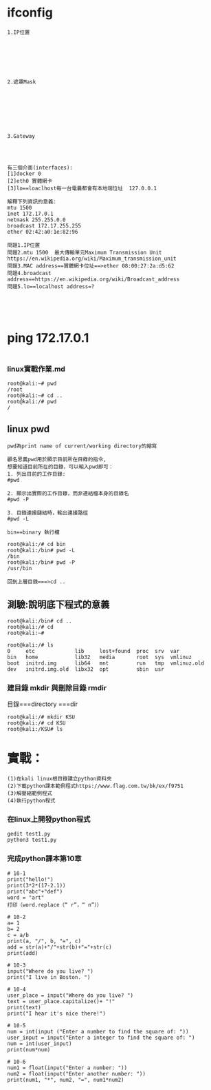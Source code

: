 # ifconfig
```
1.IP位置







```

```
2.遮罩Mask








```
```
3.Gateway




```
```
有三個介面(interfaces):
[1]docker 0
[2]eth0 實體網卡
[3]lo==loaclhost每一台電曩都會有本地端位址  127.0.0.1
```
```
解釋下列資訊的意義:
mtu 1500
inet 172.17.0.1  
netmask 255.255.0.0  
broadcast 172.17.255.255
ether 02:42:a0:1e:82:96
```







``` 
問題1.IP位置
問題2.mtu 1500  最大傳輸單元Maximum Transmission Unit  https://en.wikipedia.org/wiki/Maximum_transmission_unit
問題3.MAC address==實體網卡位址==>ether 08:00:27:2a:d5:62
問題4.broadcast address==https://en.wikipedia.org/wiki/Broadcast_address
問題5.lo==localhost address=?





```
# ping 172.17.0.1
```
```
### linux實戰作業.md
```
root@kali:~# pwd
/root
root@kali:~# cd ..
root@kali:/# pwd
/
```

## linux pwd
```https://hungwei0331.pixnet.net/blog/post/352643434-linux---pwd%E6%8C%87%E4%BB%A4
pwd為print name of current/working directory的縮寫

顧名思義pwd用於顯示目前所在目錄的指令,
想要知道目前所在的目錄，可以輸入pwd即可：
1. 列出目前的工作目錄:
#pwd

2. 顯示出實際的工作目錄，而非連結檔本身的目錄名
#pwd -P

3. 目錄連接鏈結時，輸出連接路徑
#pwd -L

bin==binary 執行檔

root@kali:/# cd bin
root@kali:/bin# pwd -L
/bin
root@kali:/bin# pwd -P
/usr/bin

回到上層目錄===>cd ..
```
## 測驗:說明底下程式的意義
```
root@kali:/bin# cd ..
root@kali:/# cd
root@kali:~#
```
```
root@kali:/# ls
0     etc             lib     lost+found  proc  srv  var
bin   home            lib32   media       root  sys  vmlinuz
boot  initrd.img      lib64   mnt         run   tmp  vmlinuz.old
dev   initrd.img.old  libx32  opt         sbin  usr
```

### 建目錄 mkdir 與刪除目錄 rmdir
目錄===directory ===dir
```
root@kali:/# mkdir KSU
root@kali:/# cd KSU
root@kali:/KSU# ls
```
# 實戰：
```
(1)在kali linux根目錄建立python資料夾
(2)下載python課本範例程式https://www.flag.com.tw/bk/ex/f9751
(3)解壓縮範例程式
(4)執行python程式
```
### 在linux上開發python程式
```
gedit test1.py
python3 test1.py
```
### 完成python課本第10章
```
# 10-1
print("hello!")
print(3*2*(17-2.1))
print("abc"+"def")
word = "art"
打印（word.replace（“ r”，“ n”））
```
```
# 10-2
a= 1
b= 2
c = a/b
print(a, "/", b, "=", c) 
add = str(a)+"/"+str(b)+"="+str(c)
print(add)
```
```
# 10-3
input("Where do you live? ")
print("I live in Boston. ")
```
```
# 10-4
user_place = input("Where do you live? ")
text = user_place.capitalize()+ "!"
print(text) 
print("I hear it's nice there!") 
```
```
# 10-5
num = int(input ("Enter a number to find the square of: "))
user_input = input("Enter a integer to find the square of: ")
num = int(user_input) 
print(num*num)
```
```
# 10-6
num1 = float(input("Enter a number: "))
num2 = float(input("Enter another number: "))
print(num1, "*", num2, "=", num1*num2)
```
